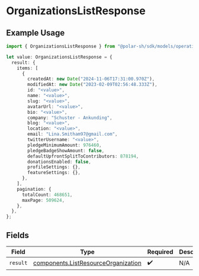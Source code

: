 # OrganizationsListResponse

## Example Usage

```typescript
import { OrganizationsListResponse } from "@polar-sh/sdk/models/operations";

let value: OrganizationsListResponse = {
  result: {
    items: [
      {
        createdAt: new Date("2024-11-06T17:31:00.970Z"),
        modifiedAt: new Date("2023-02-09T02:56:48.333Z"),
        id: "<value>",
        name: "<value>",
        slug: "<value>",
        avatarUrl: "<value>",
        bio: "<value>",
        company: "Schuster - Ankunding",
        blog: "<value>",
        location: "<value>",
        email: "Lina.Smitham97@gmail.com",
        twitterUsername: "<value>",
        pledgeMinimumAmount: 976460,
        pledgeBadgeShowAmount: false,
        defaultUpfrontSplitToContributors: 878194,
        donationsEnabled: false,
        profileSettings: {},
        featureSettings: {},
      },
    ],
    pagination: {
      totalCount: 468651,
      maxPage: 509624,
    },
  },
};
```

## Fields

| Field                                                                                      | Type                                                                                       | Required                                                                                   | Description                                                                                |
| ------------------------------------------------------------------------------------------ | ------------------------------------------------------------------------------------------ | ------------------------------------------------------------------------------------------ | ------------------------------------------------------------------------------------------ |
| `result`                                                                                   | [components.ListResourceOrganization](../../models/components/listresourceorganization.md) | :heavy_check_mark:                                                                         | N/A                                                                                        |